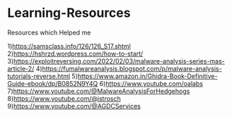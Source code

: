 # Learning-Resources

Resources which Helped me


1)https://samsclass.info/126/126_S17.shtml 
2)https://hshrzd.wordpress.com/how-to-start/
3)https://exploitreversing.com/2022/02/03/malware-analysis-series-mas-article-2/
4)https://fumalwareanalysis.blogspot.com/p/malware-analysis-tutorials-reverse.html
5)https://www.amazon.in/Ghidra-Book-Definitive-Guide-ebook/dp/B0852N9Y4Q
6)https://www.youtube.com/oalabs
7)https://www.youtube.com/@MalwareAnalysisForHedgehogs
8)https://www.youtube.com/@jstrosch
9)https://www.youtube.com/@AGDCServices
